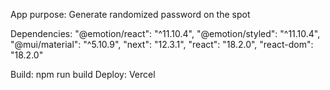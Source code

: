 App purpose: Generate randomized password on the spot

Dependencies: 
    "@emotion/react": "^11.10.4",
    "@emotion/styled": "^11.10.4",
    "@mui/material": "^5.10.9",
    "next": "12.3.1",
    "react": "18.2.0",
    "react-dom": "18.2.0"
    
Build: npm run build
Deploy: Vercel
